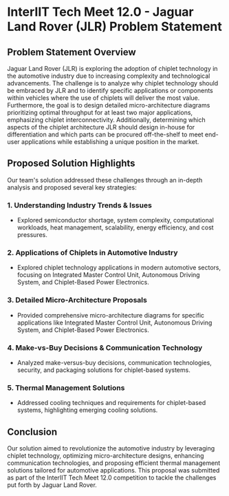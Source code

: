 # InterIIT Tech Meet 12.0 - Jaguar Land Rover (JLR) Problem Statement

## Problem Statement Overview
Jaguar Land Rover (JLR) is exploring the adoption of chiplet technology in the automotive industry due to increasing complexity and technological advancements. The challenge is to analyze why chiplet technology should be embraced by JLR and to identify specific applications or components within vehicles where the use of chiplets will deliver the most value. Furthermore, the goal is to design detailed micro-architecture diagrams prioritizing optimal throughput for at least two major applications, emphasizing chiplet interconnectivity. Additionally, determining which aspects of the chiplet architecture JLR should design in-house for differentiation and which parts can be procured off-the-shelf to meet end-user applications while establishing a unique position in the market.

## Proposed Solution Highlights
Our team's solution addressed these challenges through an in-depth analysis and proposed several key strategies:

### 1. Understanding Industry Trends & Issues
- Explored semiconductor shortage, system complexity, computational workloads, heat management, scalability, energy efficiency, and cost pressures.

### 2. Applications of Chiplets in Automotive Industry
- Explored chiplet technology applications in modern automotive sectors, focusing on Integrated Master Control Unit, Autonomous Driving System, and Chiplet-Based Power Electronics.

### 3. Detailed Micro-Architecture Proposals
- Provided comprehensive micro-architecture diagrams for specific applications like Integrated Master Control Unit, Autonomous Driving System, and Chiplet-Based Power Electronics.

### 4. Make-vs-Buy Decisions & Communication Technology
- Analyzed make-versus-buy decisions, communication technologies, security, and packaging solutions for chiplet-based systems.

### 5. Thermal Management Solutions
- Addressed cooling techniques and requirements for chiplet-based systems, highlighting emerging cooling solutions.

## Conclusion
Our solution aimed to revolutionize the automotive industry by leveraging chiplet technology, optimizing micro-architecture designs, enhancing communication technologies, and proposing efficient thermal management solutions tailored for automotive applications. This proposal was submitted as part of the InterIIT Tech Meet 12.0 competition to tackle the challenges put forth by Jaguar Land Rover.
